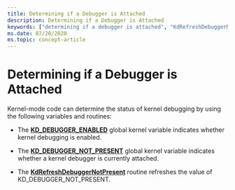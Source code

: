 ```yaml
---
title: Determining if a Debugger is Attached
description: Determining if a Debugger is Attached
keywords: ["determining if a debugger is attached", "KdRefreshDebuggerNotPresent function", "KD_DEBUGGER_ENABLED global variable", "KD_DEBUGGER_NOT_PRESENT global variable"]
ms.date: 07/20/2020
ms.topic: concept-article
---
```


# Determining if a Debugger is Attached

Kernel-mode code can determine the status of kernel debugging by using the following variables and routines:

- The [**KD\_DEBUGGER\_ENABLED**](/previous-versions/ff548118(v=vs.85)) global kernel variable indicates whether kernel debugging is enabled.

- The [**KD\_DEBUGGER\_NOT\_PRESENT**](/previous-versions/ff548125(v=vs.85)) global kernel variable indicates whether a kernel debugger is currently attached.

- The [**KdRefreshDebuggerNotPresent**](/windows-hardware/drivers/ddi/wdm/nf-wdm-kdrefreshdebuggernotpresent) routine refreshes the value of KD\_DEBUGGER\_NOT\_PRESENT.
